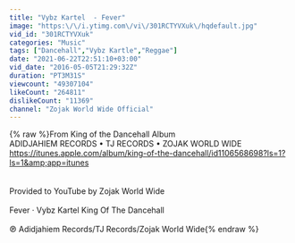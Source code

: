 ```yaml
---
title: "Vybz Kartel  - Fever"
image: "https:\/\/i.ytimg.com\/vi\/301RCTYVXuk\/hqdefault.jpg"
vid_id: "301RCTYVXuk"
categories: "Music"
tags: ["Dancehall","Vybz Kartle","Reggae"]
date: "2021-06-22T22:51:10+03:00"
vid_date: "2016-05-05T21:29:32Z"
duration: "PT3M31S"
viewcount: "49307104"
likeCount: "264811"
dislikeCount: "11369"
channel: "Zojak World Wide Official"
---
```

{% raw %}From King of the Dancehall Album<br />ADIDJAHIEM RECORDS • TJ RECORDS • ZOJAK WORLD WIDE<br /><a rel="nofollow" target="blank" href="https://itunes.apple.com/album/king-of-the-dancehall/id1106568698?ls=1?ls=1&amp;app=itunes">https://itunes.apple.com/album/king-of-the-dancehall/id1106568698?ls=1?ls=1&amp;app=itunes</a><br /><br /><br />Provided to YouTube by Zojak World Wide<br /><br />Fever · Vybz Kartel King Of The Dancehall<br /><br />℗ Adidjahiem Records/TJ Records/Zojak World Wide{% endraw %}
